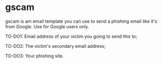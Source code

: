 # gscam
gscam is am email template you can use to send a phishing email like it's from Google. Use for Google users only.

TO-DO1: Email address of your victim you going to send this to;

TO-DO2: The victim's secondary email address;

TO-DO3: Your phishing site.
